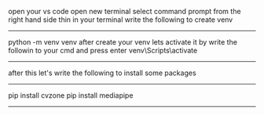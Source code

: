 open your vs code
open new terminal 
select command prompt from the right hand side
thin in your terminal write the following to create venv
****
python -m venv venv
after create your venv lets activate it by write the followin to your cmd and press enter
venv\Scripts\activate
****
after this let's write the following to install some packages
****
pip install cvzone
pip install mediapipe
****
